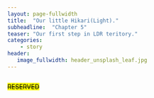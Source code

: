 ```yaml
---
layout: page-fullwidth
title:  "Our little Hikari(Light)."
subheadline:  "Chapter 5"
teaser: "Our first step in LDR teritory."
categories:
    - story
header:
   image_fullwidth: header_unsplash_leaf.jpg
---
```


<!--more-->

<div class="row">
    <div class="medium-4 columns t30">
    <p><s><mark>RESERVED</mark></s></p>
    </div><!-- /.medium-4.columns -->
</div>
